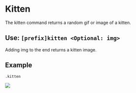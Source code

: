 # Kitten

The kitten command returns a random gif or image of a kitten.

## Use: `[prefix]kitten <Optional: img>`

Adding img to the end returns a kitten image.

## Example

```text
.kitten
```

![](https://cdn.discordapp.com/attachments/282295514727448587/358943414949117952/sweetpuppy.gif)


